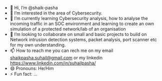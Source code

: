 - 👋 Hi, I’m @shaik-pasha
- 👀 I’m interested in the area of Cybersecurity.
- 🌱 I’m currently learning Cybersecurity analysis, how to analyse the incoming traffic in an SOC environment and learning to create an own simulation of a protected network/lab of an organisation
- 💞️ I’m looking to collaborate on small and basic projects to build on Network intrusion detection systems, packet analysis, port scanner etc for my own understanding.
- 📫 How to reach me you can rech me on my email shaikpasha.suhail@gmail.com or my linkedin https://www.linkedin.com/in/suhailpasha/
- 😄 Pronouns: He/Him
- ⚡ Fun fact: ...

<!---
shaik-pasha/shaik-pasha is a ✨ special ✨ repository because its `README.md` (this file) appears on your GitHub profile.
You can click the Preview link to take a look at your changes.
--->
